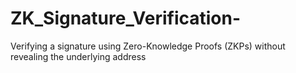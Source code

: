 # ZK_Signature_Verification-
Verifying a signature using Zero-Knowledge Proofs (ZKPs) without revealing the underlying address 
